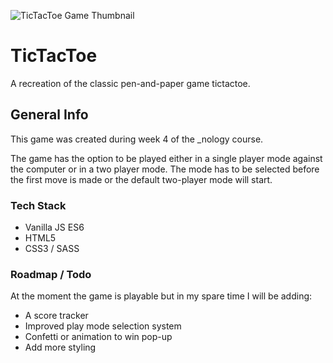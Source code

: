 ![TicTacToe Game Thumbnail](/assets/images/tictactoe-game.png)

# TicTacToe
A recreation of the classic pen-and-paper game tictactoe.

## General Info
This game was created during week 4 of the _nology course.

The game has the option to be played either in a single player mode against the computer or in a two player mode. The mode has to be selected before the first move is made or the default two-player mode will start.

### Tech Stack
- Vanilla JS ES6
- HTML5
- CSS3 / SASS

### Roadmap / Todo
At the moment the game is playable but in my spare time I will be adding:

- A score tracker
- Improved play mode selection system
- Confetti or animation to win pop-up
- Add more styling
